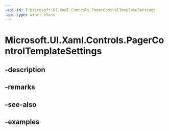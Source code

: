 ```yaml
---
-api-id: T:Microsoft.UI.Xaml.Controls.PagerControlTemplateSettings
-api-type: winrt class
---
```


# Microsoft.UI.Xaml.Controls.PagerControlTemplateSettings

<!--
public class PagerControlTemplateSettings : Windows.UI.Xaml.DependencyObject
-->


## -description

## -remarks

## -see-also

## -examples


